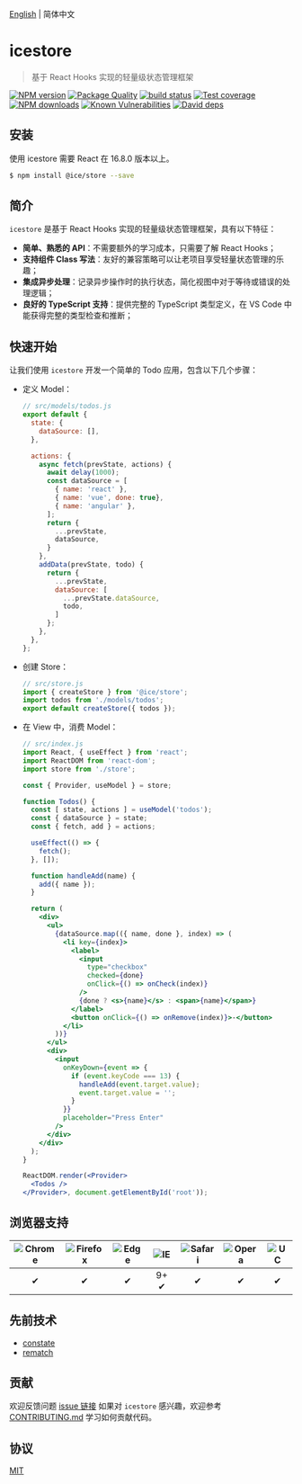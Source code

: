 [English](./README.md) | 简体中文

# icestore

> 基于 React Hooks 实现的轻量级状态管理框架

[![NPM version](https://img.shields.io/npm/v/@ice/store.svg?style=flat)](https://npmjs.org/package/@ice/store)
[![Package Quality](https://npm.packagequality.com/shield/@ice%2Fstore.svg)](https://packagequality.com/#?package=@ice/store)
[![build status](https://img.shields.io/travis/ice-lab/icestore.svg?style=flat-square)](https://travis-ci.org/ice-lab/icestore)
[![Test coverage](https://img.shields.io/codecov/c/github/ice-lab/icestore.svg?style=flat-square)](https://codecov.io/gh/ice-lab/icestore)
[![NPM downloads](http://img.shields.io/npm/dm/@ice/store.svg?style=flat)](https://npmjs.org/package/@ice/store)
[![Known Vulnerabilities](https://snyk.io/test/npm/@ice/store/badge.svg)](https://snyk.io/test/npm/@ice/store)
[![David deps](https://img.shields.io/david/ice-lab/icestore.svg?style=flat-square)](https://david-dm.org/ice-lab/icestore)

## 安装

使用 icestore 需要 React 在 16.8.0 版本以上。

```bash
$ npm install @ice/store --save
```

## 简介

`icestore` 是基于 React Hooks 实现的轻量级状态管理框架，具有以下特征：

* **简单、熟悉的 API**：不需要额外的学习成本，只需要了解 React Hooks；
* **支持组件 Class 写法**：友好的兼容策略可以让老项目享受轻量状态管理的乐趣；
* **集成异步处理**：记录异步操作时的执行状态，简化视图中对于等待或错误的处理逻辑；
* **良好的 TypeScript 支持**：提供完整的 TypeScript 类型定义，在 VS Code 中能获得完整的类型检查和推断；

## 快速开始

让我们使用 `icestore` 开发一个简单的 Todo 应用，包含以下几个步骤：

* 定义 Model：

  ```javascript
  // src/models/todos.js
  export default {
    state: {
      dataSource: [],
    },

    actions: {
      async fetch(prevState, actions) {
        await delay(1000);
        const dataSource = [
          { name: 'react' },
          { name: 'vue', done: true},
          { name: 'angular' },
        ];
        return {
          ...prevState,
          dataSource,
        }
      },
      addData(prevState, todo) {
        return {
          ...prevState,
          dataSource: [
            ...prevState.dataSource,
            todo,
          ]
        };
      },
    },
  };
  ```
* 创建 Store：

  ```javascript
  // src/store.js
  import { createStore } from '@ice/store';
  import todos from './models/todos';
  export default createStore({ todos });
  ```
* 在 View 中，消费 Model：

  ```jsx
  // src/index.js
  import React, { useEffect } from 'react';
  import ReactDOM from 'react-dom';
  import store from './store';
  
  const { Provider, useModel } = store;

  function Todos() {
    const [ state, actions ] = useModel('todos');
    const { dataSource } = state;
    const { fetch, add } = actions;

    useEffect(() => {
      fetch();
    }, []);

    function handleAdd(name) {
      add({ name });
    }

    return (
      <div>
        <ul>
          {dataSource.map(({ name, done }, index) => (
            <li key={index}>
              <label>
                <input
                  type="checkbox"
                  checked={done}
                  onClick={() => onCheck(index)}
                />
                {done ? <s>{name}</s> : <span>{name}</span>}
              </label>
              <button onClick={() => onRemove(index)}>-</button>
            </li>
          ))}
        </ul>
        <div>
          <input
            onKeyDown={event => {
              if (event.keyCode === 13) {
                handleAdd(event.target.value);
                event.target.value = '';
              }
            }}
            placeholder="Press Enter"
          />
        </div>
      </div>
    );
  }

  ReactDOM.render(<Provider>
    <Todos />
  </Provider>, document.getElementById('root'));
  ```

## 浏览器支持

| ![Chrome](https://raw.github.com/alrra/browser-logos/master/src/chrome/chrome_48x48.png) | ![Firefox](https://raw.github.com/alrra/browser-logos/master/src/firefox/firefox_48x48.png) | ![Edge](https://raw.github.com/alrra/browser-logos/master/src/edge/edge_48x48.png) | ![IE](https://raw.github.com/alrra/browser-logos/master/src/archive/internet-explorer_9-11/internet-explorer_9-11_48x48.png) | ![Safari](https://raw.github.com/alrra/browser-logos/master/src/safari/safari_48x48.png) | ![Opera](https://raw.github.com/alrra/browser-logos/master/src/opera/opera_48x48.png) | ![UC](https://raw.github.com/alrra/browser-logos/master/src/uc/uc_48x48.png) |
| :--------------------------------------------------------------------------------------: | :-----------------------------------------------------------------------------------------: | :--------------------------------------------------------------------------------: | :--------------------------------------------------------------------------------------------------------------------------: | :--------------------------------------------------------------------------------------: | :-----------------------------------------------------------------------------------: | :--------------------------------------------------------------------------: |
|✔ |✔|✔|9+ ✔|✔|✔|✔|

## 先前技术

- [constate](https://github.com/diegohaz/constate)
- [rematch](https://github.com/rematch/rematch)

## 贡献

欢迎反馈问题 [issue 链接](https://github.com/alibaba/ice/issues/new)
如果对 `icestore` 感兴趣，欢迎参考 [CONTRIBUTING.md](https://github.com/alibaba/ice/blob/master/.github/CONTRIBUTING.md) 学习如何贡献代码。

## 协议

[MIT](LICENSE)

